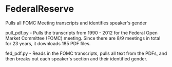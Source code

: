# FederalReserve
Pulls all FOMC Meeting transcripts and identifies speaker's gender


pull_pdf.py - Pulls the transcripts from 1990 - 2012 for the Federal Open Market Committee (FOMC) meeting. Since there are 8/9 meetings in total for 23 years, it downloads 185 PDF files.

fed_pdf.py - Reads in the FOMC transcripts, pulls all text from the PDFs, and then breaks out each speaker's section and their identified gender.
